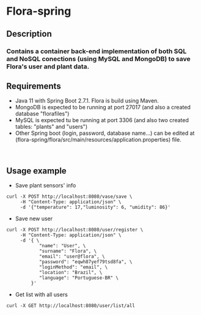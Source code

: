 # Flora-spring

## Description
### Contains a container back-end implementation of both SQL and NoSQL conections (using MySQL and MongoDB) to save Flora's user and plant data.

## Requirements
* Java 11 with Spring Boot 2.7.1. Flora is build using Maven.
* MongoDB is expected to be running at port 27017 (and also a created database "florafiles")
* MySQL is expected tu be running at port 3306 (and also two created tables: "plants" and "users")
* Other Spring boot (login, password, database name...) can be edited at (flora-spring/flora/src/main/resources/application.properties) file.

<br>

## Usage example

* Save plant sensors' info
```
curl -X POST http://localhost:8080/vase/save \
     -H "Content-Type: application/json" \
     -d '{"temperature": 17,"luminosity": 6, "umidity": 86}' 
```

* Save new user
```
curl -X POST http://localhost:8080/user/register \
     -H "Content-Type: application/json" \
     -d '{ \
            "name": "User", \
            "surname": "Flora", \
            "email": "user@flora", \
            "password": "eqwh87yef79tsd8fa", \
            "loginMethod": "email", \
            "location": "Brazil", \
            "language": "Portuguese-BR" \
         }'
```
* Get list with all users
```
curl -X GET http://localhost:8080/user/list/all
```
